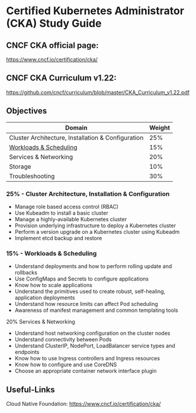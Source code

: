 # Certified Kubernetes Administrator (CKA) Study Guide

## CNCF CKA official page:

https://www.cncf.io/certification/cka/

## CNCF CKA Curriculum v1.22:

https://github.com/cncf/curriculum/blob/master/CKA_Curriculum_v1.22.pdf

## Objectives

| Domain                                                       | Weight |
| ------------------------------------------------------------ | ------ |
| Cluster Architecture, Installation & Configuration           | 25%    |
| [Workloads & Scheduling](https://github.com/dehvCurtis/cka-prep/blob/main/workloads_scheduling.md) | 15%    |
| Services & Networking                                        | 20%    |
| Storage                                                      | 10%    |
| Troubleshooting                                              | 30%    |

### 25% - Cluster Architecture, Installation & Configuration

- Manage role based access control (RBAC)
- Use Kubeadm to install a basic cluster
- Manage a highly-available Kubernetes cluster
- Provision underlying infrastructure to deploy a Kubernetes cluster
- Perform a version upgrade on a Kubernetes cluster using Kubeadm
- Implement etcd backup and restore

### 15% - Workloads & Scheduling

- Understand deployments and how to perform rolling update and rollbacks
- Use ConfigMaps and Secrets to configure applications
- Know how to scale applications
- Understand the primitives used to create robust, self-healing, application deployments
- Understand how resource limits can affect Pod scheduling 
- Awareness of manifest management and common templating tools

20% Services & Networking

- Understand host networking configuration on the cluster nodes
- Understand connectivity between Pods
- Understand ClusterIP, NodePort, LoadBalancer service types and endpoints
- Know how to use Ingress controllers and Ingress resources
- Know how to configure and use CoreDNS
- Choose an appropriate container network interface plugin

## Useful-Links

Cloud Native Foundation: https://www.cncf.io/certification/cka/